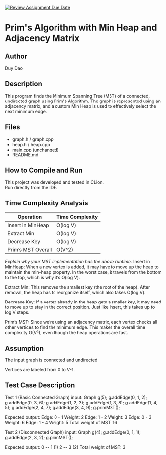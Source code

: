 [![Review Assignment Due Date](https://classroom.github.com/assets/deadline-readme-button-22041afd0340ce965d47ae6ef1cefeee28c7c493a6346c4f15d667ab976d596c.svg)](https://classroom.github.com/a/K_t6ffJX)
# Prim's Algorithm with Min Heap and Adjacency Matrix

## Author
Duy Dao

## Description
This program finds the Minimum Spanning Tree (MST) of a connected, undirected graph using Prim's Algorithm. The graph is represented using an adjacency matrix, and a custom Min Heap is used to effectively select the next minimum edge.

## Files
- graph.h / graph.cpp
- heap.h / heap.cpp
- main.cpp (unchanged)
- README.md

## How to Compile and Run
This project was developed and tested in CLion.  
Run directly from the IDE.

## Time Complexity Analysis


| Operation            | Time Complexity |
|----------------------|-----------------|
| Insert in MinHeap    | O(log V)        |
| Extract Min          | O(log V)        |
| Decrease Key         | O(log V)        |
| Prim’s MST Overall   | O(V^2)          |

_Explain why your MST implementation has the above runtime._
Insert in MinHeap: When a new vertex is added, it may have to move up the heap to maintain the min-heap property. In the worst case, it travels from the bottom to the top, which is why it’s O(log V).

Extract Min: This removes the smallest key (the root of the heap). After removal, the heap has to reorganize itself, which also takes O(log V).

Decrease Key: If a vertex already in the heap gets a smaller key, it may need to move up to stay in the correct position. Just like insert, this takes up to log V steps.

Prim’s MST: Since we’re using an adjacency matrix, each vertex checks all other vertices to find the minimum edge. This makes the overall time complexity O(V²), even though the heap operations are fast.

## Assumption
The input graph is connected and undirected

Vertices are labeled from 0 to V-1.

## Test Case Description

Test 1 (Basic Connected Graph) input: Graph g(5);
g.addEdge(0, 1, 2);
g.addEdge(0, 3, 6);
g.addEdge(1, 2, 3);
g.addEdge(1, 3, 8);
g.addEdge(1, 4, 5);
g.addEdge(2, 4, 7);
g.addEdge(3, 4, 9);
g.primMST();

Expected output: Edge: 0 - 1 Weight: 2
Edge: 1 - 2 Weight: 3
Edge: 0 - 3 Weight: 6
Edge: 1 - 4 Weight: 5
Total weight of MST: 16

Test 2 (Disconnected Graph) input: Graph g(4);
g.addEdge(0, 1, 1);
g.addEdge(2, 3, 2);
g.primMST();

Expected output: 0 -- 1 (1)
2 -- 3 (2)
Total weight of MST: 3